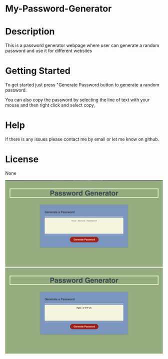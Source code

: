 # My-Password-Generator

# Description

This is a password generator webpage where user can generate a random 
password and use it for different websites 

# Getting Started
To get started just press "Generate Password button to generate a random password. 

You can also copy the password by selecting the line of text with your mouse and then right click and select copy, 
# Help

If there is any issues please contact me by email or let me know on github.

# License
 None 

![image](/Screen%20Shot%202022-11-20%20at%201.13.32%20AM.png)
![image](/Screen%20Shot%202022-11-20%20at%201.13.59%20AM.png)